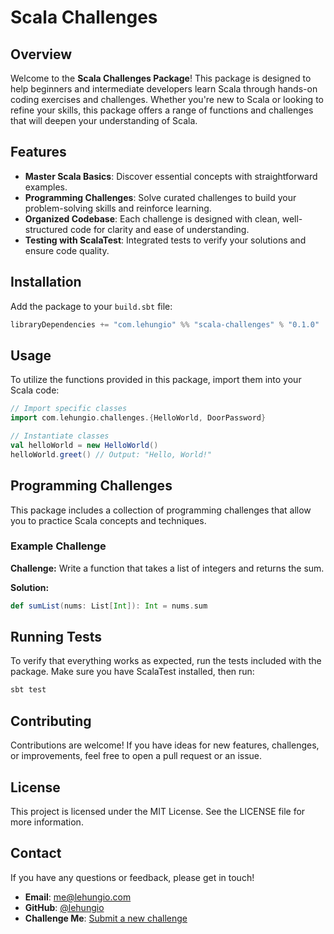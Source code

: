 # Scala Challenges

## Overview

Welcome to the **Scala Challenges Package**! This package is designed to help beginners and intermediate developers learn Scala through hands-on coding exercises and challenges. Whether you're new to Scala or looking to refine your skills, this package offers a range of functions and challenges that will deepen your understanding of Scala.

## Features

- **Master Scala Basics**: Discover essential concepts with straightforward examples.
- **Programming Challenges**: Solve curated challenges to build your problem-solving skills and reinforce learning.
- **Organized Codebase**: Each challenge is designed with clean, well-structured code for clarity and ease of understanding.
- **Testing with ScalaTest**: Integrated tests to verify your solutions and ensure code quality.

## Installation

Add the package to your `build.sbt` file:

```scala
libraryDependencies += "com.lehungio" %% "scala-challenges" % "0.1.0"
```

## Usage

To utilize the functions provided in this package, import them into your Scala code:

```scala
// Import specific classes
import com.lehungio.challenges.{HelloWorld, DoorPassword}

// Instantiate classes
val helloWorld = new HelloWorld()
helloWorld.greet() // Output: "Hello, World!"
```

## Programming Challenges

This package includes a collection of programming challenges that allow you to practice Scala concepts and techniques.

### Example Challenge

**Challenge:** Write a function that takes a list of integers and returns the sum.

**Solution:**

```scala
def sumList(nums: List[Int]): Int = nums.sum
```

## Running Tests

To verify that everything works as expected, run the tests included with the package. Make sure you have ScalaTest installed, then run:

```bash
sbt test
```

## Contributing

Contributions are welcome! If you have ideas for new features, challenges, or improvements, feel free to open a pull request or an issue.

## License

This project is licensed under the MIT License. See the LICENSE file for more information.

## Contact

If you have any questions or feedback, please get in touch!

- **Email**: me@lehungio.com
- **GitHub**: [@lehungio](https://github.com/lehungio)
- **Challenge Me**: [Submit a new challenge](https://github.com/ddnb/scala-challenges/issues/new?assignees=&labels=new&projects=&template=DEFAULT.md&title=Programming+Challenge%3A+%5BChallenge+Name%5D%5BNamespace%5D)
